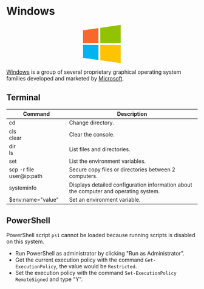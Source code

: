 # Windows

<p align="center"><img align="center" width="20%" height="20%" src="assets/windows.svg"></p>

[Windows](https://www.microsoft.com/windows/) is a group of several proprietary graphical operating system families developed and marketed by [Microsoft](https://www.microsoft.com/).

## Terminal

| Command                  | Description                                                                          |
|--------------------------|--------------------------------------------------------------------------------------|
| cd                       | Change directory.                                                                    |
| cls<br>clear             | Clear the console.                                                                   |
| dir<br>ls                | List files and directories.                                                          |
| set                      | List the environment variables.                                                      |
| scp -r file user@ip:path | Secure copy files or directories between 2 computers.                                |
| systeminfo               | Displays detailed configuration information about the computer and operating system. |
| $env:name="value"        | Set an environment variable.                                                         |

## PowerShell

PowerShell script `ps1` cannot be loaded because running scripts is disabled on this system.
* Run PowerShell as administrator by clicking "Run as Administrator".
* Get the current execution policy with the command `Get-ExecutionPolicy`, the value would be `Restricted`.
* Set the execution policy with the command `Set-ExecutionPolicy RemoteSigned` and type "Y".
